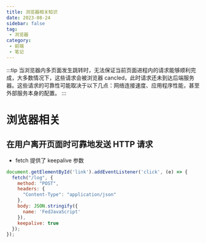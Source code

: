 ```yaml
---
title: 浏览器相关知识
date: 2023-08-24
sidebar: false
tag:
 - 浏览器
category:
 - 前端
 - 笔记
---
```


:::tip
当浏览器内多页面发生跳转时，无法保证当前页面进程内的请求能够顺利完成，大多数情况下，这些请求会被浏览器 cancled，此时请求还未到达后端服务器。这些请求的可靠性可能取决于以下几点：网络连接速度、应用程序性能，甚至外部服务本身的配置。
:::

# 浏览器相关

## 在用户离开页面时可靠地发送 HTTP 请求

- fetch 提供了 keepalive 参数

```javascript
document.getElementById('link').addEventListener('click', (e) => {
  fetch("/log", {
    method: "POST",
    headers: {
      "Content-Type": "application/json"
    }, 
    body: JSON.stringify({
      name: 'FedJavaScript'
    }),
    keepalive: true
  });
});
```